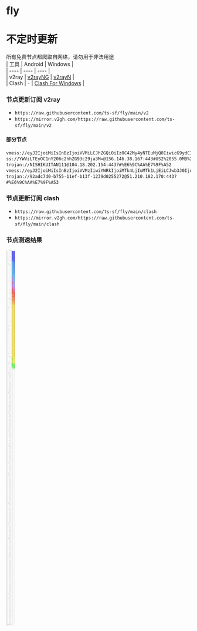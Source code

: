 # fly
# 不定时更新
所有免费节点都爬取自网络，请勿用于非法用途  
|  工具  | Android  | Windows  |  
|  ----  | ----   | ----  |  
| v2ray  | [v2rayNG](https://github.com/2dust/v2rayNG/releases) | [v2rayN](https://github.com/2dust/v2rayN/releases) |  
| Clash  | - | [Clash For Windows](https://github.com/2dust/clashN/releases) | 
  
### 节点更新订阅  v2ray
- `https://raw.githubusercontent.com/ts-sf/fly/main/v2`  
- `https://mirror.v2gh.com/https://raw.githubusercontent.com/ts-sf/fly/main/v2`  

#### 部分节点  
``` 
vmess://eyJ2IjoiMiIsInBzIjoiVVMiLCJhZGQiOiIzOC42My4yNTEuMjQ0IiwicG9ydCI6IjQ3Nzc3IiwiaWQiOiI0MTgwNDhhZi1hMjkzLTRiOTktOWIwYy05OGNhMzU4MGRkMjQiLCJhaWQiOiI2NCIsInNjeSI6ImF1dG8iLCJuZXQiOiJ3cyIsInR5cGUiOiIiLCJob3N0Ijoid3d3LjE1MjcxMTYzLnh5eiIsInBhdGgiOiIvcGF0aC8yNDA4MTEwNjI4MTMiLCJ0bHMiOiJ0bHMiLCJzbmkiOiJ3d3cuMTUyNzExNjMueHl6IiwidGVzdF9uYW1lIjoiVVMifQ==
ss://YWVzLTEyOC1nY206c2hhZG93c29ja3M=@156.146.38.167:443#US2%2055.0MB%2Fs
trojan://NISHIKUITAN111@104.18.202.154:443?#%E6%9C%AA%E7%9F%A52
vmess://eyJ2IjoiMiIsInBzIjoiVVMzIiwiYWRkIjoiMTk4LjIuMTk1LjEiLCJwb3J0IjoiMzgwMDUiLCJpZCI6IjQxODA0OGFmLWEyOTMtNGI5OS05YjBjLTk4Y2EzNTgwZGQyNCIsImFpZCI6IjY0Iiwic2N5IjoiYXV0byIsIm5ldCI6IndzIiwidHlwZSI6IiIsImhvc3QiOiJ3d3cuMjczMDYxMDMueHl6IiwicGF0aCI6Ii9wYXRoLzE3MzM0Nzc3ODM3MDUiLCJ0bHMiOiJ0bHMiLCJzbmkiOiJ3d3cuMjczMDYxMDMueHl6IiwidGVzdF9uYW1lIjoiVVMzIn0=
trojan://92adc7d0-b755-11ef-b13f-1239d0255272@51.210.182.170:443?#%E6%9C%AA%E7%9F%A53
```
### 节点更新订阅  clash
- `https://raw.githubusercontent.com/ts-sf/fly/main/clash`  
- `https://mirror.v2gh.com/https://raw.githubusercontent.com/ts-sf/fly/main/clash`  

### 节点测速结果
![image](traffic.png)
